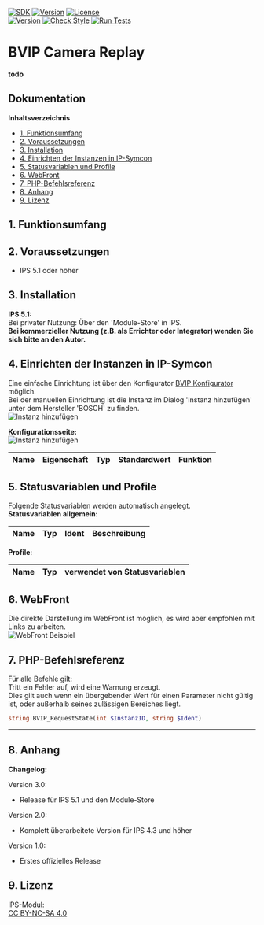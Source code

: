 [![SDK](https://img.shields.io/badge/Symcon-PHPModul-red.svg)](https://www.symcon.de/service/dokumentation/entwicklerbereich/sdk-tools/sdk-php/)
[![Version](https://img.shields.io/badge/Modul%20Version-3.00-blue.svg)]()
[![License](https://img.shields.io/badge/License-CC%20BY--NC--SA%204.0-green.svg)](https://creativecommons.org/licenses/by-nc-sa/4.0/)  
[![Version](https://img.shields.io/badge/Symcon%20Version-5.1%20%3E-green.svg)](https://www.symcon.de/forum/threads/30857-IP-Symcon-5-1-%28Stable%29-Changelog)
[![Check Style](https://github.com/Nall-chan/BVIP/workflows/Check%20Style/badge.svg)](https://github.com/Nall-chan/BVIP/actions) [![Run Tests](https://github.com/Nall-chan/BVIP/workflows/Run%20Tests/badge.svg)](https://github.com/Nall-chan/BVIP/actions)  

# BVIP Camera Replay <!-- omit in toc -->
**todo**  

## Dokumentation <!-- omit in toc -->

**Inhaltsverzeichnis**

- [1. Funktionsumfang](#1-funktionsumfang)
- [2. Voraussetzungen](#2-voraussetzungen)
- [3. Installation](#3-installation)
- [4. Einrichten der Instanzen in IP-Symcon](#4-einrichten-der-instanzen-in-ip-symcon)
- [5. Statusvariablen und Profile](#5-statusvariablen-und-profile)
- [6. WebFront](#6-webfront)
- [7. PHP-Befehlsreferenz](#7-php-befehlsreferenz)
- [8. Anhang](#8-anhang)
- [9. Lizenz](#9-lizenz)

## 1. Funktionsumfang


## 2. Voraussetzungen

 - IPS 5.1 oder höher

## 3. Installation

**IPS 5.1:**  
   Bei privater Nutzung:
     Über den 'Module-Store' in IPS.  
   **Bei kommerzieller Nutzung (z.B. als Errichter oder Integrator) wenden Sie sich bitte an den Autor.**  

## 4. Einrichten der Instanzen in IP-Symcon

Eine einfache Einrichtung ist über den Konfigurator [BVIP Konfigurator](../../BVIPConfigurator/readme.md) möglich.  
Bei der manuellen Einrichtung ist die Instanz im Dialog 'Instanz hinzufügen' unter dem Hersteller 'BOSCH' zu finden.  
![Instanz hinzufügen](imgs/add.png)  

**Konfigurationsseite:**  
![Instanz hinzufügen](imgs/conf.png)  

| Name  | Eigenschaft |  Typ  | Standardwert | Funktion |
| :---: | :---------: | :---: | :----------: | :------: |


## 5. Statusvariablen und Profile

Folgende Statusvariablen werden automatisch angelegt.  
**Statusvariablen allgemein:**  

| Name  |  Typ  | Ident | Beschreibung |
| :---: | :---: | :---: | :----------: |

**Profile**:

| Name  |  Typ  | verwendet von Statusvariablen |
| :---: | :---: | :---------------------------: |


## 6. WebFront

Die direkte Darstellung im WebFront ist möglich, es wird aber empfohlen mit Links zu arbeiten.  
![WebFront Beispiel](imgs/wf1.png)  


## 7. PHP-Befehlsreferenz

Für alle Befehle gilt:  
Tritt ein Fehler auf, wird eine Warnung erzeugt.  
Dies gilt auch wenn ein übergebender Wert für einen Parameter nicht gültig ist, oder außerhalb seines zulässigen Bereiches liegt.  

```php
string BVIP_RequestState(int $InstanzID, string $Ident)
```

---


## 8. Anhang

**Changelog:**  

Version 3.0:  
 - Release für IPS 5.1 und den Module-Store  
 
Version 2.0:  
 - Komplett überarbeitete Version für IPS 4.3 und höher  

Version 1.0:  
 - Erstes offizielles Release  

## 9. Lizenz

  IPS-Modul:  
  [CC BY-NC-SA 4.0](https://creativecommons.org/licenses/by-nc-sa/4.0/)  

